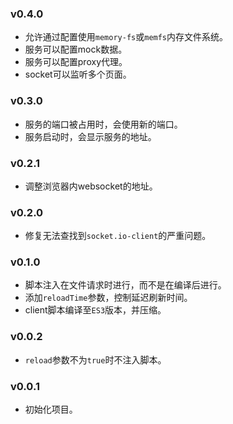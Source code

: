### v0.4.0

* 允许通过配置使用`memory-fs`或`memfs`内存文件系统。
* 服务可以配置mock数据。
* 服务可以配置proxy代理。
* socket可以监听多个页面。

### v0.3.0

* 服务的端口被占用时，会使用新的端口。
* 服务启动时，会显示服务的地址。

### v0.2.1

* 调整浏览器内websocket的地址。

### v0.2.0

* 修复无法查找到`socket.io-client`的严重问题。

### v0.1.0

* 脚本注入在文件请求时进行，而不是在编译后进行。
* 添加`reloadTime`参数，控制延迟刷新时间。
* client脚本编译至`ES3`版本，并压缩。

### v0.0.2

* `reload`参数不为`true`时不注入脚本。

### v0.0.1

* 初始化项目。